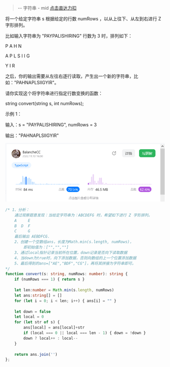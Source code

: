 > -- 字符串 - mid
> [点击直达力扣](https://leetcode.cn/problems/zigzag-conversion/description/)

将一个给定字符串 s 根据给定的行数 numRows ，以从上往下、从左到右进行 Z 字形排列。

比如输入字符串为 "PAYPALISHIRING" 行数为 3 时，排列如下：

P   A   H   N

A P L S I I G

Y   I   R

之后，你的输出需要从左往右逐行读取，产生出一个新的字符串，比如："PAHNAPLSIIGYIR"。

请你实现这个将字符串进行指定行数变换的函数：

string convert(string s, int numRows);

 

示例 1：

输入：s = "PAYPALISHIRING", numRows = 3

输出："PAHNAPLSIIGYIR"

<img src="..\img\leetcodes\6. Z 字形变换.png" />

```typescript
/* 1、分析：
    通过观察题意发现：当给定字符串为：ABCDEFG 时，希望如下进行 Z 字形排列。
    A     E
    B  D  F
    C     G
    最后输出 AEBDFCG.
    2、创建一个空数组ans，长度为Math.min(s.length, numRows)，
        即初始值为：["","",""]
    3、通过local指针记录当前所在位置，down记录是否向下读取数据
    4、当down为true时，向下添加数据，否则向数组的上一个位置添加数据
    5、最后得到的ans=["AE","BDF","CG"]，再将其拼接为字符串即可。
*/
function convert(s: string, numRows: number): string {
    if (numRows === 1) { return s }

    let len:number = Math.min(s.length, numRows)
    let ans:string[] = []
    for (let i = 0; i < len; i++) { ans[i] = "" }

    let down = false
    let local = 0
    for (let str of s) {
        ans[local] = ans[local]+str
        if (local === 0 || local === len - 1) { down = !down }
        down ? local++ : local--
    }

    return ans.join('')
};
```